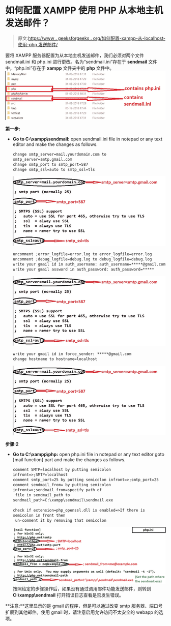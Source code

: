 # 如何配置 XAMPP 使用 PHP 从本地主机发送邮件？

> 原文:[https://www . geeksforgeeks . org/如何配置-xampp-从-localhost-使用-php 发送邮件/](https://www.geeksforgeeks.org/how-to-configure-xampp-to-send-mail-from-localhost-using-php/)

要将 XAMPP 服务器配置为从本地主机发送邮件，我们必须对两个文件 sendmail.ini 和 php.ini 进行更改。名为“sendmail.ini”存在于 **sendmail** 文件中，“php.ini”存在于 **xampp** 文件夹中的 **php** 文件中。
![xampp folder](img/a6f4a75ce066c32b8a4d2ab98affc816.png)

**第一步:**

*   **Go to C:\xampp\sendmail:** open sendmail.ini file in notepad or any text editor and make the changes as follows.

    ```
    change smtp_server=mail.yourdomain.com to smtp_server=smtp.gmail.com
    change smtp_port to smtp_port=587
    change smtp_ssl=auto to smtp_ssl=tls
    ```

    ![](img/cbc3b0615468c64e39b5012fd514ef80.png)

    ```
    uncomment ;error_logfile=error.log to error_logfile=error.log
    uncomment ;debug_logfile=debug.log to debug_logfile=debug.log
    write your gmail id in auth_username: auth_username=*****@gmail.com
    write your gmail assword in auth_password: auth_password=*****
    ```

    ![](img/cbc3b0615468c64e39b5012fd514ef80.png)

    ```
    write your gmail id in force_sender: *****@gmail.com
    change hostname to hostname=localhost
    ```

    ![](img/cbc3b0615468c64e39b5012fd514ef80.png)

**步骤:2**

*   **Go to C:\xampp\php:** open php.ini file in notepad or any text editor goto [mail function] part and make the changes as follows.

    ```
    comment SMTP=localhost by putting semicolon infront=>;SMTP=localhost
    comment smtp_port=25 by putting semicolon infront=>;smtp_port=25
    comment sendmail_from= by putting semicolon infront=>;sendmail_from=specify path of
     file in sendmail_path to sendmail_path=C:\xampp\sendmail\sendmail.exe

    check if extension=php_openssl.dll is enabled=>If there is semicolon in front then
     un-comment it by removing that semicolon

    ```

    ![php1](img/279e2a72f1413709df3254cd8d2a2f52.png)
    按照给定的步骤操作后，如果没有通过调用邮件功能发送邮件，则转到 **C:\xampp\sendmail** 打开错误日志查看是否发生错误。

**注意:**这里显示的是 gmail 的程序，但是可以通过改变 smtp 服务器、端口号扩展到其他邮件。使用 gmail 时，请注意启用允许访问不太安全的 webapp 的选项。